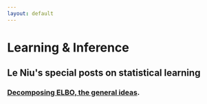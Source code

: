 ```yaml
---
layout: default
---
```

# Learning & Inference
## Le Niu's special posts on statistical learning

### [Decomposing ELBO, the general ideas](./decomposingELBO.html).

<!-- ### [All about fairness](./fairness.html) -->